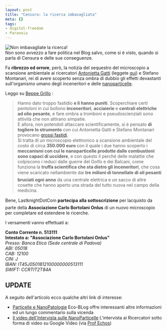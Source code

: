 ```yaml
--- 
layout: post
title: "Censura: la ricerca imbavagliata"
meta: {}
tags: 
- digital-freedom
- Paranoia
---
```

![Non imbavagliate la ricerca!](/download/20060317_Imbavagliata.jpg)  
Non sono avvezzo a fare politica nel Blog salvo, come si è visto, quando si parla di Censura e delle sue conseguenze.  

Fa <strong>ribrezzo ed orrore</strong>, però, la notizia del sequestro del microscopio a scansione ambientale ai ricercatori [Antonietta Gatti](http://europa.eu.int/information_society/istevent/2004/cf/viewpeopledetail.cfm?people_id=3509) (leggete [qui](http://www.osservatoriobalcani.org/article/articleview/3723/1/150/)) e Stefano Montanari, rei di avere scoperto senza ombra di dubbio gli effetti devastanti sull'organismo umano degli inceneritori e delle [nanoparticelle](http://www.beppegrillo.it/2005/05/le_nanoparticel.html).  

Leggo su [Beppe Grillo](http://www.beppegrillo.it/2006/03/la_ricerca_imba.html) :

> Hanno dato troppo fastidio <strong>e li hanno puniti</strong>. Scoperchiare certi pentoloni in cui bollono <strong>inceneritori</strong>, <strong>acciaierie </strong>e <strong>centrali elettriche ad olio pesante</strong>, e fare ombra a tromboni e pseudoscienziati sono attività che non attirano simpatie.  
>E allora, non potendoli attaccare scientificamente, si è pensato <strong>di togliere lo strumento</strong> con cui Antonietta Gatti e Stefano Montanari provocano [grossi fastidi](http://www.beppegrillo.it/2005/12/ferramenta_ambu.html).  
> Si tratta di un microscopio elettronico a scansione ambientale del costo di circa <strong>350.000 euro </strong>con il quale i due hanno scoperto i <strong>meccanismi con cui le nanoparticelle prodotte dalle combustioni sono capaci di uccidere</strong>, e con questo il perché delle malattie che colpiscono i reduci dalle guerre del Golfo e dei Balcani, come funziona la <strong>truffa scientifica che sta dietro gli inceneritori</strong>, che cosa viene scaricato nellambiente dai <strong>tre milioni di tonnellate di oli pesanti bruciati ogni anno</strong> da una centrale elettrica e un sacco di altre cosette che hanno aperto una strada del tutto nuova nel campo della medicina.  

Bene, LastknightDotCom <strong>partecipa alla sottoscrizione</strong> per lacquisto da parte della <strong>Associazione Carlo Bortolani Onlus</strong> di un nuovo microscopio per completare ed estendere le ricerche.  
  
I versamenti vanno effettuati a:  

<strong>Conto Corrente n. 513111</strong>  
<strong>Intestato a: "Associazione Carlo Bortolani Onlus"</strong>  
<em>Presso: Banca Etica (Sede centrale di Padova)  
ABI: 05018  
CAB: 12100   
CIN: J  
IBAN: IT45J0501812100000000513111  
SWIFT: CCRTIT2T84A</em>  

## UPDATE  

A seguito dell'articolo ecco qualche altri link di interesse:

* [Particelle e NanoPatologie](http://www.ecoblog.it/post/1263/nanoparticelle-e-nanopatologie)
   Eco-BLog offre interessanti altre informazioni ed un lungo commentario sulla vicenda
* [Il video dell'Intervista sulle NanoParticelle](http://video.google.com/videoplay?docid=7395495186822276391&q=nanopatologie)
   L'intervista ai Ricercatori sotto forma di video su Google Video (via [Prof Echos](http://ilprofessorechos.blogosfere.it/index.html)) 
